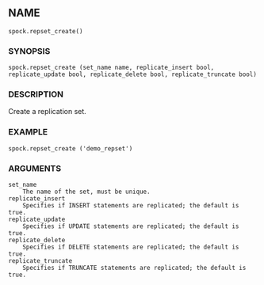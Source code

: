 ## NAME

`spock.repset_create()`

### SYNOPSIS

`spock.repset_create (set_name name, replicate_insert bool, replicate_update bool, replicate_delete bool, replicate_truncate bool)`
 
### DESCRIPTION

Create a replication set. 

### EXAMPLE

`spock.repset_create ('demo_repset')`
 
### ARGUMENTS
    set_name
        The name of the set, must be unique.
    replicate_insert
        Specifies if INSERT statements are replicated; the default is true.
    replicate_update
        Specifies if UPDATE statements are replicated; the default is true.
    replicate_delete
        Specifies if DELETE statements are replicated; the default is true.
    replicate_truncate
        Specifies if TRUNCATE statements are replicated; the default is true.
